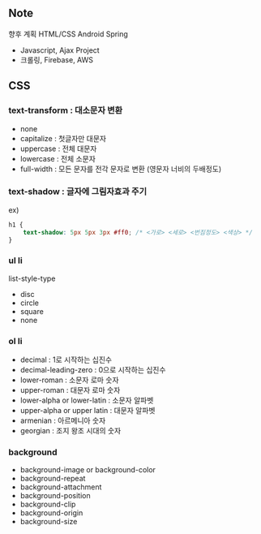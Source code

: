 ## Note  
향후 계획
HTML/CSS
Android
Spring
- Javascript, Ajax
Project
- 크롤링, Firebase, AWS
## CSS  
### text-transform : 대소문자 변환
- none
- capitalize : 첫글자만 대문자
- uppercase : 전체 대문자
- lowercase : 전체 소문자
- full-width : 모든 문자를 전각 문자로 변환 (영문자 너비의 두배정도)  
### text-shadow : 글자에 그림자효과 주기
ex)
```css
h1 {
    text-shadow: 5px 5px 3px #ff0; /* <가로> <세로> <번짐정도> <색상> */
}
```
### ul li  
list-style-type
- disc
- circle
- square
- none

### ol li
- decimal : 1로 시작하는 십진수
- decimal-leading-zero : 0으로 시작하는 십진수  
- lower-roman : 소문자 로마 숫자  
- upper-roman : 대문자 로마 숫자  
- lower-alpha or lower-latin : 소문자 알파벳  
- upper-alpha or upper latin : 대문자 알파벳  
- armenian : 아르메니아 숫자  
- georgian : 조지 왕조 시대의 숫자  

### background  
- background-image or background-color
- background-repeat
- background-attachment
- background-position
- background-clip
- background-origin
- background-size  